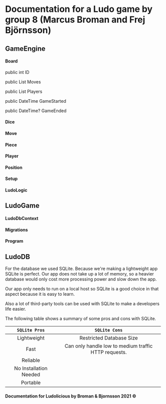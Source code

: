 # Documentation for a Ludo game by group 8 (Marcus Broman and Frej Björnsson) 

## GameEngine
#### Board
public int ID

public List<Move> Moves
  
public List<Player> Players
  
public DateTime GameStarted

public DateTime? GameEnded

#### Dice
####  Move
####  Piece
#### Player
#### Position
#### Setup
#### LudoLogic

## LudoGame
#### LudoDbContext
#### Migrations
#### Program

## LudoDB

For the database we used SQLite. Because we're making a lightweight app SQLite is perfect. Our app does not take up a lot of memory, so a heavier database would only cost more processing power and slow down the app.

Our app only needs to run on a local host so SQLite is a good choice in that aspect because it is easy to learn. 

Also a lot of third-party tools can be used with SQLite to make a developers life easier. 

The following table shows a summary of some pros and cons with SQLite.

| `SQLite Pros`           | `SQLite Cons`                                         | 
| :-------------:         |:-------------:                                        | 
| Lightweight             | Restricted Database Size                              | 
| Fast                    | Can only handle low to medium traffic HTTP requests.  |
| Reliable                |                                                       |
| No Installation Needed  |                                                       |
| Portable                |                                                       |


#### Documentation for Ludolicious by Broman & Bjornsson 2021 ©

